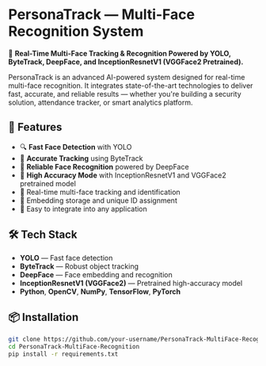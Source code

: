 # PersonaTrack — Multi-Face Recognition System

🎯 **Real-Time Multi-Face Tracking & Recognition Powered by YOLO, ByteTrack, DeepFace, and InceptionResnetV1 (VGGFace2 Pretrained).**

PersonaTrack is an advanced AI-powered system designed for real-time multi-face recognition. It integrates state-of-the-art technologies to deliver fast, accurate, and reliable results — whether you're building a security solution, attendance tracker, or smart analytics platform.

## 🚀 Features

- 🔍 **Fast Face Detection** with YOLO
- 🧭 **Accurate Tracking** using ByteTrack
- 🧠 **Reliable Face Recognition** powered by DeepFace
- 🎯 **High Accuracy Mode** with InceptionResnetV1 and VGGFace2 pretrained model
- 🎥 Real-time multi-face tracking and identification
- 💾 Embedding storage and unique ID assignment
- 🔧 Easy to integrate into any application

## 🛠️ Tech Stack

- **YOLO** — Fast face detection
- **ByteTrack** — Robust object tracking
- **DeepFace** — Face embedding and recognition
- **InceptionResnetV1 (VGGFace2)** — Pretrained high-accuracy model
- **Python**, **OpenCV**, **NumPy**, **TensorFlow**, **PyTorch**

## 📦 Installation

```bash
git clone https://github.com/your-username/PersonaTrack-MultiFace-Recognition.git
cd PersonaTrack-MultiFace-Recognition
pip install -r requirements.txt
